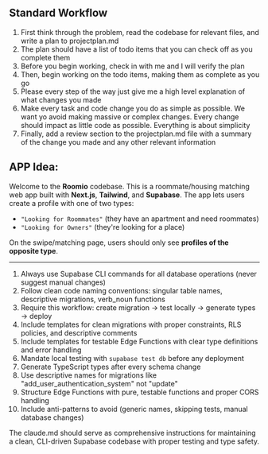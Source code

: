 ## Standard Workflow

1. First think through the problem, read the codebase for relevant files, and write a plan to projectplan.md
2. The plan should have a list of todo items that you can check off as you complete them
3. Before you begin working, check in with me and I will verify the plan
4. Then, begin working on the todo items, making them as complete as you go
5. Please every step of the way just give me a high level explanation of what changes you made
6. Make every task and code change you do as simple as possible. We want yo avoid making massive or complex changes. Every change should impact as little code as possible. Everything is about simplicity
7. Finally, add a review section to the projectplan.md file with a summary of the change you made and any other relevant information

## APP Idea:
Welcome to the **Roomio** codebase. This is a roommate/housing matching web app built with **Next.js**, **Tailwind**, and **Supabase**. The app lets users create a profile with one of two types:

- `"Looking for Roommates"` (they have an apartment and need roommates)
- `"Looking for Owners"` (they're looking for a place)

On the swipe/matching page, users should only see **profiles of the opposite type**.

---



1. Always use Supabase CLI commands for all database operations (never suggest manual changes)
2. Follow clean code naming conventions: singular table names, descriptive migrations, verb_noun functions
3. Require this workflow: create migration → test locally → generate types → deploy
4. Include templates for clean migrations with proper constraints, RLS policies, and descriptive comments
5. Include templates for testable Edge Functions with clear type definitions and error handling
6. Mandate local testing with `supabase test db` before any deployment
7. Generate TypeScript types after every schema change
8. Use descriptive names for migrations like "add_user_authentication_system" not "update"
9. Structure Edge Functions with pure, testable functions and proper CORS handling
10. Include anti-patterns to avoid (generic names, skipping tests, manual database changes)

The claude.md should serve as comprehensive instructions for maintaining a clean, CLI-driven Supabase codebase with proper testing and type safety.